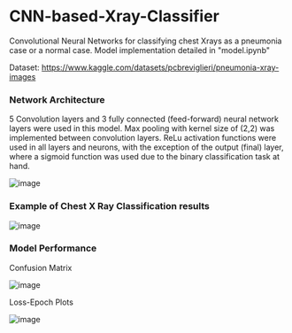 # CNN-based-Xray-Classifier
Convolutional Neural Networks for classifying chest Xrays as a pneumonia case or a normal case. Model implementation detailed in "model.ipynb"

Dataset: https://www.kaggle.com/datasets/pcbreviglieri/pneumonia-xray-images


### Network Architecture


5 Convolution layers and 3 fully connected (feed-forward) neural network layers were used in this model. Max pooling with kernel size of (2,2) was implemented between convolution layers. ReLu activation functions were used in all layers and neurons, with the exception of the output (final) layer, where a sigmoid function was used due to the binary classification task at hand. 


![image](https://github.com/BrandonTayKaiheng/CNN-based-Xray-Classifier/assets/115394445/2f660c4f-7f7e-4370-9ea5-628342c0055e)



### Example of Chest X Ray Classification results 


![image](https://github.com/BrandonTayKaiheng/CNN-based-Xray-Classifier/assets/115394445/2f14ec52-bca2-43d0-9331-0dd549b70851)



### Model Performance


Confusion Matrix


![image](https://github.com/BrandonTayKaiheng/CNN-based-Xray-Classifier/assets/115394445/f2d9ee21-ca81-426b-8de9-914609625fc7)


Loss-Epoch Plots


![image](https://github.com/BrandonTayKaiheng/CNN-based-Xray-Classifier/assets/115394445/e36d89ac-0d47-463c-b3bb-44ed825ff3b1)
